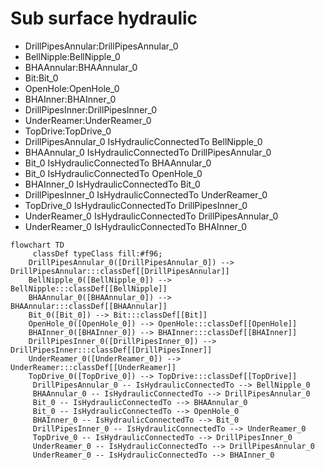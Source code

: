 # Sub surface hydraulic
- DrillPipesAnnular:DrillPipesAnnular_0
- BellNipple:BellNipple_0
- BHAAnnular:BHAAnnular_0
- Bit:Bit_0
- OpenHole:OpenHole_0
- BHAInner:BHAInner_0
- DrillPipesInner:DrillPipesInner_0
- UnderReamer:UnderReamer_0
- TopDrive:TopDrive_0
- DrillPipesAnnular_0 IsHydraulicConnectedTo BellNipple_0
- BHAAnnular_0 IsHydraulicConnectedTo DrillPipesAnnular_0
- Bit_0 IsHydraulicConnectedTo BHAAnnular_0
- Bit_0 IsHydraulicConnectedTo OpenHole_0
- BHAInner_0 IsHydraulicConnectedTo Bit_0
- DrillPipesInner_0 IsHydraulicConnectedTo UnderReamer_0
- TopDrive_0 IsHydraulicConnectedTo DrillPipesInner_0
- UnderReamer_0 IsHydraulicConnectedTo DrillPipesAnnular_0
- UnderReamer_0 IsHydraulicConnectedTo BHAInner_0
```mermaid
flowchart TD
	 classDef typeClass fill:#f96;
	DrillPipesAnnular_0([DrillPipesAnnular_0]) --> DrillPipesAnnular:::classDef[[DrillPipesAnnular]]
	BellNipple_0([BellNipple_0]) --> BellNipple:::classDef[[BellNipple]]
	BHAAnnular_0([BHAAnnular_0]) --> BHAAnnular:::classDef[[BHAAnnular]]
	Bit_0([Bit_0]) --> Bit:::classDef[[Bit]]
	OpenHole_0([OpenHole_0]) --> OpenHole:::classDef[[OpenHole]]
	BHAInner_0([BHAInner_0]) --> BHAInner:::classDef[[BHAInner]]
	DrillPipesInner_0([DrillPipesInner_0]) --> DrillPipesInner:::classDef[[DrillPipesInner]]
	UnderReamer_0([UnderReamer_0]) --> UnderReamer:::classDef[[UnderReamer]]
	TopDrive_0([TopDrive_0]) --> TopDrive:::classDef[[TopDrive]]
	 DrillPipesAnnular_0 -- IsHydraulicConnectedTo --> BellNipple_0 
	 BHAAnnular_0 -- IsHydraulicConnectedTo --> DrillPipesAnnular_0 
	 Bit_0 -- IsHydraulicConnectedTo --> BHAAnnular_0 
	 Bit_0 -- IsHydraulicConnectedTo --> OpenHole_0 
	 BHAInner_0 -- IsHydraulicConnectedTo --> Bit_0 
	 DrillPipesInner_0 -- IsHydraulicConnectedTo --> UnderReamer_0 
	 TopDrive_0 -- IsHydraulicConnectedTo --> DrillPipesInner_0 
	 UnderReamer_0 -- IsHydraulicConnectedTo --> DrillPipesAnnular_0 
	 UnderReamer_0 -- IsHydraulicConnectedTo --> BHAInner_0 
```
